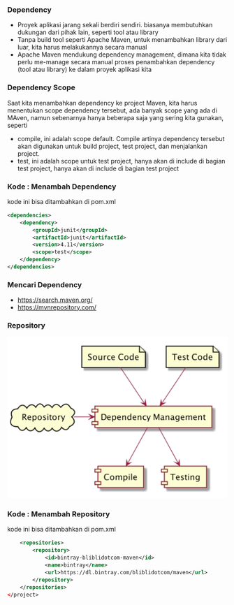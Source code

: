 ### Dependency
- Proyek aplikasi jarang sekali berdiri sendiri. biasanya membutuhkan dukungan dari pihak lain, seperti tool atau library
- Tanpa build tool seperti Apache Maven, untuk menambahkan library dari luar, kita harus melakukannya secara manual
- Apache Maven mendukung dependency management, dimana kita tidak perlu me-manage secara manual proses penambahkan dependency (tool atau library) ke dalam proyek aplikasi kita

### Dependency Scope
Saat kita menambahkan dependency ke project Maven, kita harus menentukan scope dependency tersebut, ada banyak scope yang ada di MAven, namun sebenarnya hanya beberapa saja yang sering kita gunakan, seperti
- compile, ini adalah scope default. Compile artinya dependency tersebut akan digunakan untuk build project, test project, dan menjalankan project.
- test, ini adalah scope untuk test project, hanya akan di include di bagian test project, hanya akan di include di bagian test project

### Kode : Menambah Dependency
kode ini bisa ditambahkan di pom.xml
```xml
<dependencies>
    <dependency>
        <groupId>junit</groupId>
        <artifactId>junit</artifactId>
        <version>4.11</version>
        <scope>test</scope>
    </dependency>
</dependencies>
```

### Mencari Dependency
- https://search.maven.org/
- https://mvnrepository.com/

### Repository
![repository image](ss/repository.png) 

### Kode : Menambah Repository
kode ini bisa ditambahkan di pom.xml
```xml
    <repositories>
        <repository>
            <id>bintray-bliblidotcom-maven</id>
            <name>bintray</name>
            <url>https://dl.bintray.com/bliblidotcom/maven</url>
        </repository>
    </repositories>
</project>
```